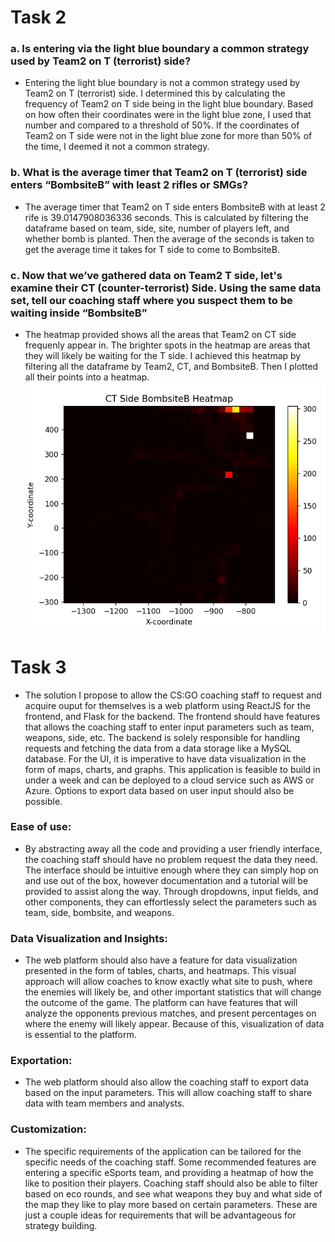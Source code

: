 # Task 2
### a. Is entering via the light blue boundary a common strategy used by Team2 on T (terrorist) side?
- Entering the light blue boundary is not a common strategy used by
Team2 on T (terrorist) side. I determined this by calculating the frequency of Team2 on T side being in the light blue boundary. Based
on how often their coordinates were in the light blue zone, I used that number and compared to a threshold of 50%. If the coordinates
of Team2 on T side were not in the light blue zone for more than
50% of the time, I deemed it not a common strategy.

### b. What is the average timer that Team2 on T (terrorist) side enters “BombsiteB” with least 2 rifles or SMGs?
- The average timer that Team2 on T side enters BombsiteB
with at least 2 rife is 39.0147908036336 seconds. This is calculated by filtering the dataframe based on team, side, site, number of players left, and whether bomb is planted. Then the average of
the seconds is taken to get the average time it takes for T side
to come to BombsiteB.

### c. Now that we’ve gathered data on Team2 T side, let's examine their CT (counter-terrorist) Side. Using the same data set, tell our coaching staff where you suspect them to be waiting inside “BombsiteB”
- The heatmap provided shows all the areas that Team2 on CT side 
frequenly appear in. The brighter spots in the heatmap are areas
that they will likely be waiting for the T side. I achieved this
heatmap by filtering all the dataframe by Team2, CT, and BombsiteB.
Then I plotted all their points into a heatmap.
![HeatMap](./images/HeatMap.png)

# Task 3
- The solution I propose to allow the CS:GO coaching staff to request and acquire
ouput for themselves is a web platform using ReactJS for the frontend, and Flask for the 
backend. The frontend should have features that allows the coaching staff to enter
input parameters such as team, weapons, side, etc. The backend is solely responsible
for handling requests and fetching the data from a data storage like a MySQL database.
For the UI, it is imperative to have data visualization in the form of maps, charts, and graphs.
This application is feasible to build in under a week and can be deployed to a cloud service
such as AWS or Azure. Options to export data based on user input should also be possible.

### Ease of use:
- By abstracting away all the code and providing a user friendly interface,
the coaching staff should have no problem request the data they need. The interface
should be intuitive enough where they can simply hop on and use out of the box, however
documentation and a tutorial will be provided to assist along the way. Through dropdowns,
input fields, and other components, they can effortlessly select the parameters such as
team, side, bombsite, and weapons.

### Data Visualization and Insights:
- The web platform should also have a feature for data visualization presented in the form
of tables, charts, and heatmaps. This visual approach will allow coaches to know exactly
what site to push, where the enemies will likely be, and other important statistics that
will change the outcome of the game. The platform can have features that will analyze 
the opponents previous matches, and present percentages on where the enemy will likely appear.
Because of this, visualization of data is essential to the platform.

### Exportation:
- The web platform should also allow the coaching staff to export data based on the input
parameters. This will allow coaching staff to share data with team members and analysts.

### Customization:
- The specific requirements of the application can be tailored for the specific needs of
the coaching staff. Some recommended features are entering a specific eSports team, and
providing a heatmap of how the like to position their players. Coaching staff should also
be able to filter based on eco rounds, and see what weapons they buy and what side of the
map they like to play more based on certain parameters. These are just a couple ideas
for requirements that will be advantageous for strategy building.